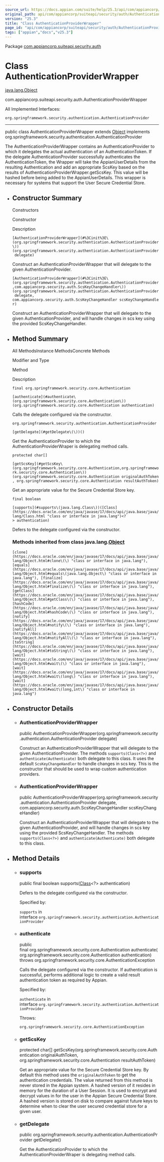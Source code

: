```yaml
---
source_url: https://docs.appian.com/suite/help/25.3/api/com/appiancorp/suiteapi/security/auth/AuthenticationProviderWrapper.html
original_path: api/com/appiancorp/suiteapi/security/auth/AuthenticationProviderWrapper.html
version: "25.3"
title: "Class AuthenticationProviderWrapper"
page_id: "api/com/appiancorp/suiteapi/security/auth/AuthenticationProviderWrapper"
tags: ["appian","docs","v25.3"]
---
```



Package [com.appiancorp.suiteapi.security.auth](package-summary.html)

# Class AuthenticationProviderWrapper

[java.lang.Object](https://docs.oracle.com/en/java/javase/17/docs/api/java.base/java/lang/Object.html "class or interface in java.lang")

com.appiancorp.suiteapi.security.auth.AuthenticationProviderWrapper

All Implemented Interfaces:

`org.springframework.security.authentication.AuthenticationProvider`

* * *

public class AuthenticationProviderWrapper extends [Object](https://docs.oracle.com/en/java/javase/17/docs/api/java.base/java/lang/Object.html "class or interface in java.lang") implements org.springframework.security.authentication.AuthenticationProvider

The AuthenticationProviderWrapper contains an AuthenticationProvider to which it delegates the actual authentication of an AuthenticationToken. If the delegate AuthenticationProvider successfully authenticates the AuthenticationToken, the Wrapper will take the AppianUserDetails from the resulting Authentication and add an appropriate ScsKey based on the results of AuthenticationProviderWrapper.getScsKey. This value will be hashed before being added to the AppianUserDetails. This wrapper is necessary for systems that support the User Secure Credential Store.

-   ## Constructor Summary

    Constructors

    Constructor

    Description

    `[AuthenticationProviderWrapper](#%3Cinit%3E\(org.springframework.security.authentication.AuthenticationProvider\))(org.springframework.security.authentication.AuthenticationProvider delegate)`

    Construct an AuthenticationProviderWrapper that will delegate to the given AuthenticationProvider.

    `[AuthenticationProviderWrapper](#%3Cinit%3E\(org.springframework.security.authentication.AuthenticationProvider,com.appiancorp.security.auth.ScsKeyChangeHandler\))(org.springframework.security.authentication.AuthenticationProvider delegate, com.appiancorp.security.auth.ScsKeyChangeHandler scsKeyChangeHandler)`

    Construct an AuthenticationProviderWrapper that will delegate to the given AuthenticationProvider, and will handle changes in scs key using the provided ScsKeyChangeHandler.

-   ## Method Summary

    All MethodsInstance MethodsConcrete Methods

    Modifier and Type

    Method

    Description

    `final org.springframework.security.core.Authentication`

    `[authenticate](#authenticate\(org.springframework.security.core.Authentication\))(org.springframework.security.core.Authentication authentication)`

    Calls the delegate configured via the constructor.

    `org.springframework.security.authentication.AuthenticationProvider`

    `[getDelegate](#getDelegate\(\))()`

    Get the AuthenticationProvider to which the AuthenticationProviderWraper is delegating method calls.

    `protected char[]`

    `[getScsKey](#getScsKey\(org.springframework.security.core.Authentication,org.springframework.security.core.Authentication\))(org.springframework.security.core.Authentication originalAuthToken, org.springframework.security.core.Authentication resultAuthToken)`

    Get an appropriate value for the Secure Credential Store key.

    `final boolean`

    `[supports](#supports\(java.lang.Class\))([Class](https://docs.oracle.com/en/java/javase/17/docs/api/java.base/java/lang/Class.html "class or interface in java.lang")<?> authentication)`

    Defers to the delegate configured via the constructor.

    ### Methods inherited from class java.lang.[Object](https://docs.oracle.com/en/java/javase/17/docs/api/java.base/java/lang/Object.html "class or interface in java.lang")

    `[clone](https://docs.oracle.com/en/java/javase/17/docs/api/java.base/java/lang/Object.html#clone\(\) "class or interface in java.lang"), [equals](https://docs.oracle.com/en/java/javase/17/docs/api/java.base/java/lang/Object.html#equals\(java.lang.Object\) "class or interface in java.lang"), [finalize](https://docs.oracle.com/en/java/javase/17/docs/api/java.base/java/lang/Object.html#finalize\(\) "class or interface in java.lang"), [getClass](https://docs.oracle.com/en/java/javase/17/docs/api/java.base/java/lang/Object.html#getClass\(\) "class or interface in java.lang"), [hashCode](https://docs.oracle.com/en/java/javase/17/docs/api/java.base/java/lang/Object.html#hashCode\(\) "class or interface in java.lang"), [notify](https://docs.oracle.com/en/java/javase/17/docs/api/java.base/java/lang/Object.html#notify\(\) "class or interface in java.lang"), [notifyAll](https://docs.oracle.com/en/java/javase/17/docs/api/java.base/java/lang/Object.html#notifyAll\(\) "class or interface in java.lang"), [toString](https://docs.oracle.com/en/java/javase/17/docs/api/java.base/java/lang/Object.html#toString\(\) "class or interface in java.lang"), [wait](https://docs.oracle.com/en/java/javase/17/docs/api/java.base/java/lang/Object.html#wait\(\) "class or interface in java.lang"), [wait](https://docs.oracle.com/en/java/javase/17/docs/api/java.base/java/lang/Object.html#wait\(long\) "class or interface in java.lang"), [wait](https://docs.oracle.com/en/java/javase/17/docs/api/java.base/java/lang/Object.html#wait\(long,int\) "class or interface in java.lang")`

-   ## Constructor Details

    -   ### AuthenticationProviderWrapper

        public AuthenticationProviderWrapper(org.springframework.security.authentication.AuthenticationProvider delegate)

        Construct an AuthenticationProviderWrapper that will delegate to the given AuthenticationProvider. The methods `supports(Class<?>)` and `authenticate(Authenticate)` both delegate to this class. It uses the default `ScsKeyChangeHandler` to handle changes in scs key. This is the constructor that should be used to wrap custom authentication providers.

    -   ### AuthenticationProviderWrapper

        public AuthenticationProviderWrapper(org.springframework.security.authentication.AuthenticationProvider delegate, com.appiancorp.security.auth.ScsKeyChangeHandler scsKeyChangeHandler)

        Construct an AuthenticationProviderWrapper that will delegate to the given AuthenticationProvider, and will handle changes in scs key using the provided ScsKeyChangeHandler. The methods `supports(Class<?>)` and `authenticate(Authenticate)` both delegate to this class.

-   ## Method Details

    -   ### supports

        public final boolean supports([Class](https://docs.oracle.com/en/java/javase/17/docs/api/java.base/java/lang/Class.html "class or interface in java.lang")<?> authentication)

        Defers to the delegate configured via the constructor.

        Specified by:

        `supports` in interface `org.springframework.security.authentication.AuthenticationProvider`

    -   ### authenticate

        public final org.springframework.security.core.Authentication authenticate(org.springframework.security.core.Authentication authentication) throws org.springframework.security.core.AuthenticationException

        Calls the delegate configured via the constructor. If authentication is successful, performs additional logic to create a valid result authentication token as required by Appian.

        Specified by:

        `authenticate` in interface `org.springframework.security.authentication.AuthenticationProvider`

        Throws:

        `org.springframework.security.core.AuthenticationException`

    -   ### getScsKey

        protected char\[\] getScsKey(org.springframework.security.core.Authentication originalAuthToken, org.springframework.security.core.Authentication resultAuthToken)

        Get an appropriate value for the Secure Credential Store key. By default this method uses the `originalAuthToken` to get the authentication credentials. The value returned from this method is never stored in the Appian system. A hashed version of it resides in memory for the duration of a User Session. It is used to encrypt and decrypt values in for the user in the Appian Secure Credential Store. A hashed version is stored on disk to compare against future keys to determine when to clear the user secured credential store for a given user.

    -   ### getDelegate

        public org.springframework.security.authentication.AuthenticationProvider getDelegate()

        Get the AuthenticationProvider to which the AuthenticationProviderWraper is delegating method calls.